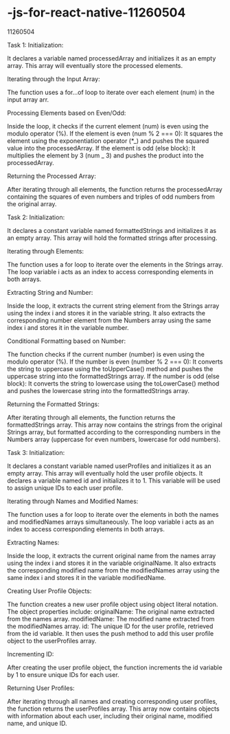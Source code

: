 # -js-for-react-native-11260504

11260504

Task 1:
Initialization:

It declares a variable named processedArray and initializes it as an empty array. This array will eventually store the processed elements.

Iterating through the Input Array:

The function uses a for...of loop to iterate over each element (num) in the input array arr.

Processing Elements based on Even/Odd:

Inside the loop, it checks if the current element (num) is even using the modulo operator (%).
If the element is even (num % 2 === 0):
It squares the element using the exponentiation operator (\*_) and pushes the squared value into the processedArray.
If the element is odd (else block):
It multiplies the element by 3 (num _ 3) and pushes the product into the processedArray.

Returning the Processed Array:

After iterating through all elements, the function returns the processedArray containing the squares of even numbers and triples of odd numbers from the original array.

Task 2:
Initialization:

It declares a constant variable named formattedStrings and initializes it as an empty array. This array will hold the formatted strings after processing.

Iterating through Elements:

The function uses a for loop to iterate over the elements in the Strings array. The loop variable i acts as an index to access corresponding elements in both arrays.

Extracting String and Number:

Inside the loop, it extracts the current string element from the Strings array using the index i and stores it in the variable string.
It also extracts the corresponding number element from the Numbers array using the same index i and stores it in the variable number.

Conditional Formatting based on Number:

The function checks if the current number (number) is even using the modulo operator (%).
If the number is even (number % 2 === 0):
It converts the string to uppercase using the toUpperCase() method and pushes the uppercase string into the formattedStrings array.
If the number is odd (else block):
It converts the string to lowercase using the toLowerCase() method and pushes the lowercase string into the formattedStrings array.

Returning the Formatted Strings:

After iterating through all elements, the function returns the formattedStrings array. This array now contains the strings from the original Strings array, but formatted according to the corresponding numbers in the Numbers array (uppercase for even numbers, lowercase for odd numbers).

Task 3:
Initialization:

It declares a constant variable named userProfiles and initializes it as an empty array. This array will eventually hold the user profile objects.
It declares a variable named id and initializes it to 1. This variable will be used to assign unique IDs to each user profile.

Iterating through Names and Modified Names:

The function uses a for loop to iterate over the elements in both the names and modifiedNames arrays simultaneously. The loop variable i acts as an index to access corresponding elements in both arrays.

Extracting Names:

Inside the loop, it extracts the current original name from the names array using the index i and stores it in the variable originalName.
It also extracts the corresponding modified name from the modifiedNames array using the same index i and stores it in the variable modifiedName.

Creating User Profile Objects:

The function creates a new user profile object using object literal notation.
The object properties include:
originalName: The original name extracted from the names array.
modifiedName: The modified name extracted from the modifiedNames array.
id: The unique ID for the user profile, retrieved from the id variable.
It then uses the push method to add this user profile object to the userProfiles array.

Incrementing ID:

After creating the user profile object, the function increments the id variable by 1 to ensure unique IDs for each user.

Returning User Profiles:

After iterating through all names and creating corresponding user profiles, the function returns the userProfiles array. This array now contains objects with information about each user, including their original name, modified name, and unique ID.
